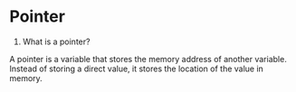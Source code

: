 # Pointer

1. What is a pointer?

A pointer is a variable that stores the memory address of another variable. Instead of storing a direct value, it stores the location of the value in memory.
